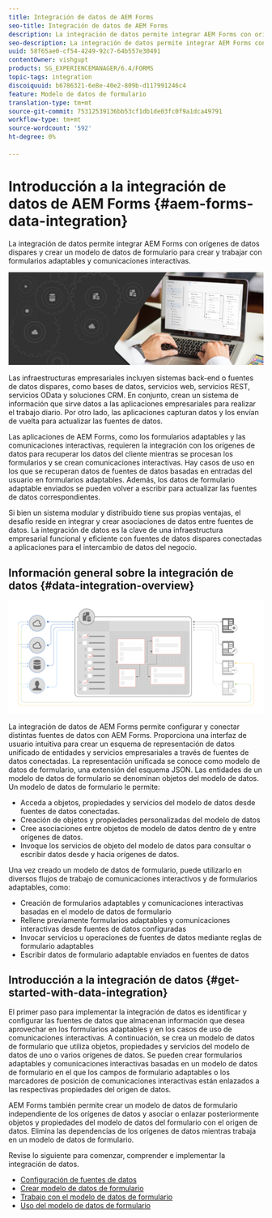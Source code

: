 ```yaml
---
title: Integración de datos de AEM Forms
seo-title: Integración de datos de AEM Forms
description: La integración de datos permite integrar AEM Forms con orígenes de datos dispares y crear un modelo de datos de formulario para crear y trabajar con formularios adaptables y comunicaciones interactivas.
seo-description: La integración de datos permite integrar AEM Forms con orígenes de datos dispares y crear un modelo de datos de formulario para crear y trabajar con formularios adaptables y comunicaciones interactivas.
uuid: 58f65ae0-cf54-4249-92c7-64b557e30491
contentOwner: vishgupt
products: SG_EXPERIENCEMANAGER/6.4/FORMS
topic-tags: integration
discoiquuid: b6786321-6e8e-40e2-809b-d117991246c4
feature: Modelo de datos de formulario
translation-type: tm+mt
source-git-commit: 75312539136bb53cf1db1de03fc0f9a1dca49791
workflow-type: tm+mt
source-wordcount: '592'
ht-degree: 0%

---
```



# Introducción a la integración de datos de AEM Forms {#aem-forms-data-integration}

La integración de datos permite integrar AEM Forms con orígenes de datos dispares y crear un modelo de datos de formulario para crear y trabajar con formularios adaptables y comunicaciones interactivas.

![](do-not-localize/data-integeration.png)

Las infraestructuras empresariales incluyen sistemas back-end o fuentes de datos dispares, como bases de datos, servicios web, servicios REST, servicios OData y soluciones CRM. En conjunto, crean un sistema de información que sirve datos a las aplicaciones empresariales para realizar el trabajo diario. Por otro lado, las aplicaciones capturan datos y los envían de vuelta para actualizar las fuentes de datos.

Las aplicaciones de AEM Forms, como los formularios adaptables y las comunicaciones interactivas, requieren la integración con los orígenes de datos para recuperar los datos del cliente mientras se procesan los formularios y se crean comunicaciones interactivas. Hay casos de uso en los que se recuperan datos de fuentes de datos basadas en entradas del usuario en formularios adaptables. Además, los datos de formulario adaptable enviados se pueden volver a escribir para actualizar las fuentes de datos correspondientes.

Si bien un sistema modular y distribuido tiene sus propias ventajas, el desafío reside en integrar y crear asociaciones de datos entre fuentes de datos. La integración de datos es la clave de una infraestructura empresarial funcional y eficiente con fuentes de datos dispares conectadas a aplicaciones para el intercambio de datos del negocio.

## Información general sobre la integración de datos {#data-integration-overview}

![aem-forms-data-integration](assets/aem-forms-data-integeration.png)

La integración de datos de AEM Forms permite configurar y conectar distintas fuentes de datos con AEM Forms. Proporciona una interfaz de usuario intuitiva para crear un esquema de representación de datos unificado de entidades y servicios empresariales a través de fuentes de datos conectadas. La representación unificada se conoce como modelo de datos de formulario, una extensión del esquema JSON. Las entidades de un modelo de datos de formulario se denominan objetos del modelo de datos. Un modelo de datos de formulario le permite:

* Acceda a objetos, propiedades y servicios del modelo de datos desde fuentes de datos conectadas.
* Creación de objetos y propiedades personalizadas del modelo de datos
* Cree asociaciones entre objetos de modelo de datos dentro de y entre orígenes de datos.
* Invoque los servicios de objeto del modelo de datos para consultar o escribir datos desde y hacia orígenes de datos.

Una vez creado un modelo de datos de formulario, puede utilizarlo en diversos flujos de trabajo de comunicaciones interactivos y de formularios adaptables, como:

* Creación de formularios adaptables y comunicaciones interactivas basadas en el modelo de datos de formulario
* Rellene previamente formularios adaptables y comunicaciones interactivas desde fuentes de datos configuradas
* Invocar servicios u operaciones de fuentes de datos mediante reglas de formulario adaptables
* Escribir datos de formulario adaptable enviados en fuentes de datos

## Introducción a la integración de datos {#get-started-with-data-integration}

El primer paso para implementar la integración de datos es identificar y configurar las fuentes de datos que almacenan información que desea aprovechar en los formularios adaptables y en los casos de uso de comunicaciones interactivas. A continuación, se crea un modelo de datos de formulario que utiliza objetos, propiedades y servicios del modelo de datos de uno o varios orígenes de datos. Se pueden crear formularios adaptables y comunicaciones interactivas basadas en un modelo de datos de formulario en el que los campos de formulario adaptables o los marcadores de posición de comunicaciones interactivas están enlazados a las respectivas propiedades del origen de datos.

AEM Forms también permite crear un modelo de datos de formulario independiente de los orígenes de datos y asociar o enlazar posteriormente objetos y propiedades del modelo de datos del formulario con el origen de datos. Elimina las dependencias de los orígenes de datos mientras trabaja en un modelo de datos de formulario.

Revise lo siguiente para comenzar, comprender e implementar la integración de datos.

* [Configuración de fuentes de datos](/help/forms/using/configure-data-sources.md)
* [Crear modelo de datos de formulario](/help/forms/using/create-form-data-models.md)
* [Trabajo con el modelo de datos de formulario](/help/forms/using/work-with-form-data-model.md)
* [Uso del modelo de datos de formulario](/help/forms/using/using-form-data-model.md)

